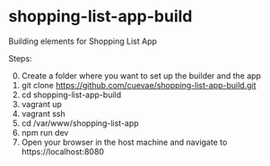# shopping-list-app-build
Building elements for Shopping List App

Steps:

0. Create a folder where you want to set up the builder and the app
1. git clone https://github.com/cuevae/shopping-list-app-build.git
2. cd shopping-list-app-build
3. vagrant up
4. vagrant ssh
5. cd /var/www/shopping-list-app
6. npm run dev
7. Open your browser in the host machine and navigate to https://localhost:8080
